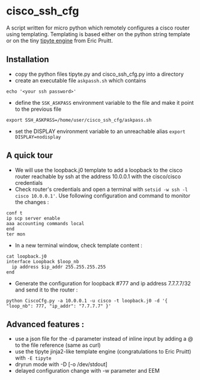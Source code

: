 # cisco_ssh_cfg

A script written for micro python which remotely configures a cisco router using templating.
Templating is based either on the python string template or on the tiny [tipyte engine](https://github.com/ericpruitt/tipyte) from Eric Pruitt.

## Installation

- copy the python files tipyte.py and cisco_ssh_cfg.py into a directory
- create an executable file `askpassh.sh` which contains
```
echo '<your ssh password>'
```
- define the `SSK_ASKPASS` environment variable to the file and make it point to the previous file
```
export SSH_ASKPASS=/home/user/cisco_ssh_cfg/askpass.sh
```
- set the DISPLAY environment variable to an unreachable alias
```export DISPLAY=nodisplay```

## A quick tour

- We will use the loopback.j0 template to add a loopback to the cisco router reachable by ssh at the address 10.0.0.1 with the cisco/cisco credentials
- Check router's credentials and open a terminal with `setsid -w ssh -l cisco 10.0.0.1'`. Use following configuration and command to monitor the changes :
```
conf t
ip scp server enable
aaa accounting commands local
end
ter mon
```
- In a new terminal window, check template content :
```
cat loopback.j0
interface Loopback $loop_nb
  ip address $ip_addr 255.255.255.255
end
```
- Generate the configuration for loopback #777 and ip address 7.7.7.7/32 and send it to the router :
```
python CiscoCfg.py -a 10.0.0.1 -u cisco -t loopback.j0 -d '{ "loop_nb": 777, "ip_addr": "7.7.7.7" }'
```


## Advanced features :
- use a json file for the -d parameter instead of inline input by adding a @ to the file reference (same as curl)
- use the tipyte jinja2-like template engine (congratulations to Eric Pruitt) with `-E tipyte`
- dryrun mode with -D [-o /dev/stdout]
- delayed configuration change with -w parameter and EEM

